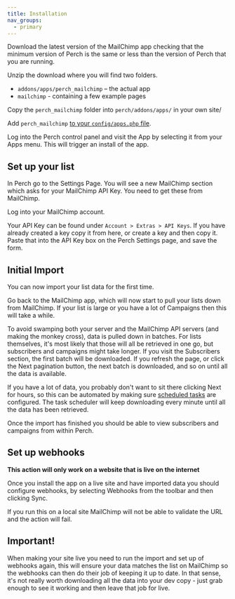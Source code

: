 ```yaml
---
title: Installation
nav_groups:
  - primary
---
```


Download the latest version of the MailChimp app checking that the minimum version of Perch is the same or less than the version of Perch that you are running.

Unzip the download where you will find two folders.

-   `addons/apps/perch_mailchimp` – the actual app
-   `mailchimp` - containing a few example pages

Copy the `perch_mailchimp` folder into `perch/addons/apps/` in your own site/

Add `perch_mailchimp` [to your `config/apps.php` file](/perch/getting-started/installing/apps).

Log into the Perch control panel and visit the App by selecting it from your Apps menu. This will trigger an install of the app.

## Set up your list

In Perch go to the Settings Page. You will see a new MailChimp section which asks for your MailChimp API Key. You need to get these from MailChimp.

Log into your MailChimp account.

Your API Key can be found under `Account > Extras > API Keys`. If you have already created a key copy it from here, or create a key and then copy it. Paste that into the API Key box on the Perch Settings page, and save the form.

## Initial Import

You can now import your list data for the first time.

Go back to the MailChimp app, which will now start to pull your lists down from MailChimp. If your list is large or you have a lot of Campaigns then this will take a while.

To avoid swamping both your server and the MailChimp API servers (and making the monkey cross), data is pulled down in batches. For lists themselves, it's most likely that those will all be retrieved in one go, but subscribers and campaigns might take longer. If you visit the Subscribers section, the first batch will be downloaded. If you refresh the page, or click the Next pagination button, the next batch is downloaded, and so on until all the data is available.

If you have a lot of data, you probably don't want to sit there clicking Next for hours, so this can be automated by making sure [scheduled tasks](/docs/scheduled-tasks/) are configured. The task scheduler will keep downloading every minute until all the data has been retrieved.

Once the import has finished you should be able to view subscribers and campaigns from within Perch.

## Set up webhooks

**This action will only work on a website that is live on the internet**

Once you install the app on a live site and have imported data you should configure webhooks, by selecting Webhooks from the toolbar and then clicking Sync.

If you run this on a local site MailChimp will not be able to validate the URL and the action will fail.

## Important!

When making your site live you need to run the import and set up of webhooks again, this will ensure your data matches the list on MailChimp so the webhooks can then do their job of keeping it up to date. In that sense, it's not really worth downloading all the data into your dev copy - just grab enough to see it working and then leave that job for live.

